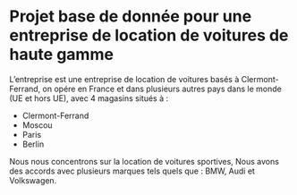 # Projet base de donnée pour une entreprise de location de voitures de haute gamme

L’entreprise est une entreprise de location de voitures basés à Clermont-Ferrand, on opére en France et dans plusieurs autres pays dans le monde (UE et hors UE), avec 4 magasins situés à :

- Clermont-Ferrand
- Moscou
- Paris
- Berlin

Nous nous concentrons sur la location de voitures sportives, Nous avons des accords avec plusieurs marques tels quels que : BMW, Audi et Volkswagen.
